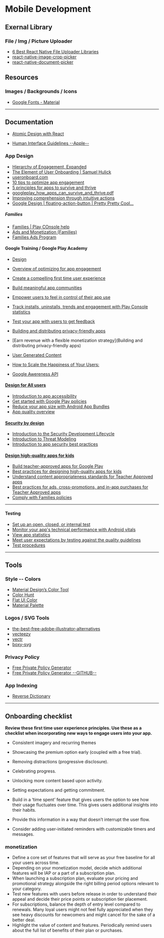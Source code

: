 Mobile Development
=======================




Exernal Library
---------------

### File / Img / Picture Uploader

- [6 Best React Native File Uploader Libraries](https://openbase.com/categories/js/best-react-native-file-uploader-libraries)
- [react-native-image-crop-picker](https://github.com/ivpusic/react-native-image-crop-picker)
- [react-native-document-picker](https://github.com/rnmods/react-native-document-picker)


Resources
---------------

### Images / Backgrounds / Icons

- [Google Fonts - Material](https://fonts.google.com/icons?selected=Material+Icons)

-----------------------------------------------------------------------------------------------------


Documentation
--------------


- [Atomic Design with React](https://cheesecakelabs.com/blog/atomic-design-react/)

- [Human Interface Guidelines --Apple--](https://developer.apple.com/design/human-interface-guidelines/ios/overview/themes/)

### App Design

- [Hierarchy of Engagement, Expanded](https://sarahtavel.medium.com/the-hierarchy-of-engagement-expanded-648329d60804)
- [The Element of User Onboarding | Samuel Hulick](https://www.useronboard.com/The-Elements-of-User-Onboarding-Intro.pdf)
- [useronboard.com](https://www.useronboard.com)
- [10 tips to optimize app engagement](https://medium.com/googleplaydev/10-tips-to-optimize-app-engagement-b9d7dba52fe)
- [5 principles for apps to survive and thrive](https://medium.com/googleplaydev/5-principles-for-apps-to-survive-and-thrive-46e16741fc75)
- [googleplay_how_apps_can_survive_and_thrive.pdf](https://services.google.com/fh/files/blogs/googleplay_how_apps_can_survive_and_thrive.pdf)
- [Improving comprehension through intuitive actions](https://medium.com/google-design/improving-comprehension-through-intuitive-actions-f7e6336e12e6)
- [Google Design | floating-action-button | Pretty Pretty Cool...](https://design.google/library/floating-action-button/)

##### Families

- [Families | Play COnsole help](https://support.google.com/googleplay/android-developer/topic/9877766)
- [Ads and Monetization (Families)](https://support.google.com/googleplay/android-developer/answer/9898834)
- [Families Ads Program](https://support.google.com/googleplay/android-developer/answer/9900633)

#### Google Training / Google Play Academy

- [Design](https://playacademy.exceedlms.com/student/collection/260724)

- [Overview of optimizing for app engagement](https://playacademy.exceedlms.com/uploads/resource_courses/targets/790067/original/index.html?_courseId=21747#/page/60c1600a5f42143bea98733f)
- [Create a compelling first time user experience](https://playacademy.exceedlms.com/uploads/resource_courses/targets/548477/original/index.html?_courseId=21745#/page/5dbb9f4271ede84d1a31d6a7)
- [Build meaningful app communities](https://playacademy.exceedlms.com/uploads/resource_courses/targets/790077/original/index.html?_courseId=21744#/page/60c1617c5f42143bea98739d)
- [Empower users to feel in control of their app use](https://playacademy.exceedlms.com/uploads/resource_courses/targets/790079/original/index.html?_courseId=21748#/page/60c161915f42143bea9873ba)
- [Track installs, uninstalls, trends and engagement with Play Console statistics](https://playacademy.exceedlms.com/student/activity/7270-track-installs-uninstalls-trends-and-engagement-with-play-console-statistics)
- [Test your app with users to get feedback](https://playacademy.exceedlms.com/student/activity/7253)
- [Building and distributing privacy-friendly apps](https://playacademy.exceedlms.com/uploads/resource_courses/targets/69811/original/index.html?_courseId=18797#/page/5d810722995f9938309679ca)
- [Earn revenue with a flexible monetization strategy](Building and distributing privacy-friendly apps)

- [User Generated Content](https://support.google.com/googleplay/android-developer/answer/9876937)
- [How to Scale the Happiness of Your Users:](https://medium.com/googleplaydev/how-to-scale-the-happiness-of-your-users-3e46ef72029f)
- [Google Awereness API ](https://developers.google.com/awareness)

#### [Design for All users](https://playacademy.exceedlms.com/student/collection/260724/path/345739)

- [Introduction to app accessibility](https://playacademy.exceedlms.com/uploads/resource_courses/targets/735537/original/index.html?_courseId=13334#/page/607f7e83c1290563cba2ca1a)
- [Get started with Google Play policies](https://playacademy.exceedlms.com/uploads/resource_courses/targets/801135/original/index.html?_courseId=14926#/page/60e5c9cbaf00db1052055874)
- [Reduce your app size with Android App Bundles](https://playacademy.exceedlms.com/uploads/resource_courses/targets/69030/original/index.html?_courseId=13016#/page/5ccb5d3e5f13055bdf94a4ce)
- [App quality overview](https://playacademy.exceedlms.com/uploads/resource_courses/targets/69140/original/index.html?_courseId=19749#/page/5d9de1421bf6a0079f0bba38)

#### [Security by design](https://playacademy.exceedlms.com/student/collection/260724/path/345740)


- [Introduction to the Security Development Lifecycle](https://playacademy.exceedlms.com/uploads/resource_courses/targets/751127/original/index.html?_courseId=69287#/page/608c8f1244f4b726601fde04)
- [Introduction to Threat Modeling](https://playacademy.exceedlms.com/uploads/resource_courses/targets/751111/original/index.html?_courseId=200760#/page/608c8de644f4b726601fdd80)
- [Introduction to app security best practices](https://playacademy.exceedlms.com/uploads/resource_courses/targets/751121/original/index.html?_courseId=63551#/page/608c8eb844f4b726601fddd8)


#### [Design high-quality apps for kids](https://playacademy.exceedlms.com/student/collection/260724/path/345742)

- [Build teacher-approved apps for Google Play](https://playacademy.exceedlms.com/uploads/resource_courses/targets/92736/original/index.html?_courseId=22153#/page/5e1c4d8bca9beb13035b38b5)
- [Best practices for designing high-quality apps for kids](https://playacademy.exceedlms.com/uploads/resource_courses/targets/92738/original/index.html?_courseId=22154#/page/5e1c4c1bca9beb13035b3838)
- [Understand content appropriateness standards for Teacher Approved apps](https://playacademy.exceedlms.com/uploads/resource_courses/targets/725335/original/index.html?_courseId=23136#/page/6061f47b0c2e7307a0459238)
- [Best practices for ads, cross-promotions, and in-app purchases for Teacher Approved apps](https://playacademy.exceedlms.com/uploads/resource_courses/targets/330243/original/index.html?_courseId=23135#/page/5e31c268ca9beb13035b4835)
- [Comply with Families policies](https://playacademy.exceedlms.com/uploads/resource_courses/targets/792681/original/index.html?_courseId=14639#/page/60c90b5713a3200db6414783)

------------------------------------------------------------------------------------

#### Testing 

- [Set up an open, closed, or internal test](https://support.google.com/googleplay/android-developer/answer/9845334?visit_id=637647654432500630-3831359742&rd=1)
- [Monitor your app's technical performance with Android vitals](https://support.google.com/googleplay/android-developer/answer/9844486?visit_id=637647654432500630-3831359742&rd=1)
- [View app statistics](https://support.google.com/googleplay/android-developer/answer/139628)
- [Meet user expectations by testing against the quality guidelines](https://developer.android.com/distribute/best-practices/develop/quality-guidelines)
- [Test procedures](https://developer.android.com/docs/quality-guidelines/core-app-quality#tests)

-----------------------------------------------------------------------------------------------------


Tools
-----

### Style -- Colors

- [Material Design’s Color Tool](https://material.io/resources/color/#!/?view.left=1&view.right=0)
- [Color Hunt](https://colorhunt.co)
- [Flat UI Color](https://flatuicolors.com)
- [Material Palette](https://www.materialpalette.com)


### Logos / SVG Tools


- [the-best-free-adobe-illustrator-alternatives](https://www.techradar.com/news/the-best-free-adobe-illustrator-alternatives)
- [vecteezy](https://www.vecteezy.com/editor/random)
- [vectr](https://vectr.com/lessons/getting_started?page=2)
- [boxy-svg](https://boxy-svg.com)

### Privacy Policy

- [Free Private Policy Generator](https://app-privacy-policy-generator.nisrulz.com)
- [Free Private Policy Generator --GITHUB--](https://github.com/nisrulz/app-privacy-policy-generator)


### App Indexing

- [Reverse Dictionary](https://reversedictionary.org)


-----------------------------------------------------------------------------------------------------


Onboarding checklist
---------------------

**Review these first time user experience principles. Use these as a checklist when incorporating new ways to engage users into your app.**

* Consistent imagery and recurring themes 
* Showcasing the premium option early (coupled with a free trial).
* Removing distractions (progressive disclosure).
* Celebrating progress.
* Unlocking more content based upon activity.
* Setting expectations and getting commitment.



* Build in a ‘time spent’ feature that gives users the option to see how their usage fluctuates over time. This gives users additional insights into their habits.
* Provide this information in a way that doesn’t interrupt the user flow.
* Consider adding user-initiated reminders with customizable timers and messages.


### monetization 

* Define a core set of features that will serve as your free baseline for all your users across time.
* Depending on your monetization model, decide which additional features will be IAP or a part of a subscription plan.
* When launching a subscription plan, evaluate your pricing and promotional strategy alongside the right billing period options relevant to your category.
* Test new features with users before release in order to understand their appeal and decide their price points or subscription tier placement.
* For subscriptions, balance the depth of entry level compared to renewals. Many loyal users might not feel fully appreciated when they see heavy discounts for newcomers and might cancel for the sake of a better deal.
* Highlight the value of content and features. Periodically remind users about the full list of benefits of their plan or purchases.